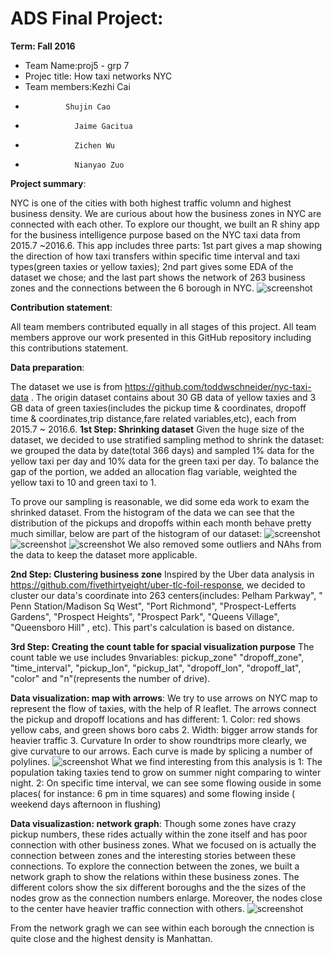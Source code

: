 # ADS Final Project: 

**Term: Fall 2016**

+ Team Name:proj5 - grp 7
+ Projec title: How taxi networks NYC
+ Team members:Kezhi Cai
+              Shujin Cao
+	             Jaime Gacitua
+	             Zichen Wu
+	             Nianyao Zuo

**Project summary**: 

  NYC is one of the cities with both highest traffic volumn and highest business density. We are curious about how the business zones in NYC are connected with each other. To explore our thought, we built an R shiny app for the business intelligence purpose based on the NYC taxi data from 2015.7 ~2016.6. This app includes three parts: 1st part gives a map showing the direction of how taxi transfers within specific time interval and taxi types(green taxies or yellow taxies); 2nd part gives some EDA of the dataset we chose; and the last part shows the network of 263 business zones and the connections between the 6 borough in NYC.
![screenshot](https://github.com/TZstatsADS/Fall2016-proj5-proj5-grp7-1/blob/master/figs/How%20taxi%20networks%20NYC%20Screen%20Shot%20.png)


**Contribution statement**:  

  All team members contributed equally in all stages of this project. All team members approve our work presented in this GitHub repository including this contributions statement. 


**Data preparation**:

  The dataset we use is from https://github.com/toddwschneider/nyc-taxi-data . The origin dataset contains about 30 GB data of yellow taxies and 3 GB data of green taxies(includes the pickup time & coordinates, dropoff time & coordinates,trip distance,fare related variables,etc), each from 2015.7 ~ 2016.6.
 **1st Step: Shrinking dataset** 
  Given the huge size of the dataset, we decided to use stratified sampling method to shrink the dataset: we grouped the data by date(total 366 days) and sampled 1% data for the yellow taxi per day and 10% data for the green taxi per day. To balance the gap of the portion, we added an allocation flag variable, weighted the yellow taxi to 10 and green taxi to 1. 

  To prove our sampling is reasonable, we did some eda work to exam the shrinked dataset.
  From the histogram of the data we can see that the distribution of the pickups and dropoffs within each month behave pretty much simillar, below are part of the histogram of our dataset:
![screenshot](https://github.com/TZstatsADS/Fall2016-proj5-proj5-grp7-1/blob/master/figs/Screen%20Shot%202016-12-07%20at%2012.42.40%20PM.png)
![screenshot](https://github.com/TZstatsADS/Fall2016-proj5-proj5-grp7-1/blob/master/figs/Screen%20Shot%202016-12-07%20at%2012.44.14%20PM.png)
![screenshot](https://github.com/TZstatsADS/Fall2016-proj5-proj5-grp7-1/blob/master/figs/count%20distribution%20vs%20time.png)
  We also removed some outliers and NAhs from the data to keep the dataset more applicable.
 
 **2nd Step: Clustering business zone**
 Inspired by the Uber data analysis in https://github.com/fivethirtyeight/uber-tlc-foil-response, we decided to cluster our data's coordinate into 263 centers(includes: Pelham Parkway", " Penn Station/Madison Sq West", "Port Richmond", "Prospect-Lefferts Gardens", "Prospect Heights", "Prospect Park", "Queens Village", "Queensboro Hill" , etc). This part's calculation is based on distance.
 
 **3rd Step: Creating the count table for spacial visualization purpose**
  The count table we use includes 9nvariables: pickup_zone"   "dropoff_zone", "time_interval", "pickup_lon", "pickup_lat",    "dropoff_lon", "dropoff_lat", "color" and "n"(represents the number of drive).

**Data visualization: map with arrows**:
  We try to use arrows on NYC map to represent the flow of taxies, with the help of R leaflet. The arrows connect the pickup and dropoff locations and has different:
    1. Color: red shows yellow cabs, and green shows boro cabs
    2. Width: bigger arrow stands for heavier traffic
    3. Curvature
  In order to show roundtrips more clearly, we give curvature to our arrows. Each curve is made by splicing a number of polylines. 
![screenshot](https://github.com/TZstatsADS/Fall2016-proj5-proj5-grp7-1/blob/master/figs/Screen%20Shot2.png)
What we find interesting from this analysis is 
1: The population taking taxies tend to grow on summer night comparing to winter night.
2: On specific time interval, we can see some flowing ouside in some places( for instance: 6 pm in time squares) and some    flowing inside ( weekend days afternoon in flushing)

**Data visualizastion: network graph**:
  Though some zones have crazy pickup numbers, these rides actually within the zone itself and has poor connection with other business zones. What we focused on is actually the connection between zones and the interesting stories between these connections.
  To explore the connection between the zones, we built a network graph to show the relations within these business zones. 
  The different colors show the six different boroughs and the the sizes of the nodes grow as the connection numbers enlarge.
  Moreover, the nodes close to the center have heavier traffic connection with others.
![screenshot](https://github.com/TZstatsADS/Fall2016-proj5-proj5-grp7-1/blob/master/figs/Screen%20Shot%202016-12-07%20at%2012.38.27%20PM.png)

From the network gragh we can see within each borough the cnnection is quite close and the highest density is Manhattan.
